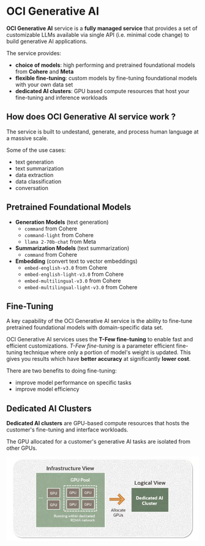 # OCI Generative AI

**OCI Generative AI** service is a **fully managed service** that provides a set of customizable LLMs available via single API (i.e. minimal code change) to build generative AI applications.

The service provides:
- **choice of models**: high performing and pretrained foundational models from **Cohere** and **Meta**
- **flexible fine-tuning**: custom models by fine-tuning foundational models with your own data set
- **dedicated AI clusters**: GPU based compute resources that host your fine-tuning and inference workloads

## How does OCI Generative AI service work ?

The service is built to undestand, generate, and process human language at a massive scale.

Some of the use cases:
- text generation
- text summarization
- data extraction
- data classification
- conversation

## Pretrained Foundational Models

- **Generation Models** (text generation)
    - `command` from Cohere
    - `command-light` from Cohere
    - `llama 2-70b-chat` from Meta
- **Summarization Models** (text summarization)
    - `command` from Cohere
- **Embedding** (convert text to vector embeddings)
    - `embed-english-v3.0` from Cohere
    - `embed-english-light-v3.0` from Cohere
    - `embed-multilingual-v3.0` from Cohere
    - `embed-multilingual-light-v3.0` from Cohere

## Fine-Tuning 

A key capability of the OCI Generative AI service is the ability to fine-tune pretrained foundational models with domain-specific data set.

OCI Generative AI services uses the **T-Few fine-tuning** to enable fast and efficient customizations. *T-Few fine-tuning* is a parameter efficient fine-tuning technique where only a portion of model's weight is updated. This gives you results which have **better accuracy** at significantly **lower cost**.

There are two benefits to doing fine-tuning:
- improve model performance on specific tasks
- improve model efficiency

## Dedicated AI Clusters

**Dedicated AI clusters** are GPU-based compute resources that hosts the customer's fine-tuning and interface workloads.

The GPU allocated for a customer's generative AI tasks are isolated from other GPUs.

![Dedicated AI Clusters](../images/dedicated_ai_cluster.png)